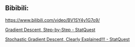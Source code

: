 ## Bibibili:

https://www.bilibili.com/video/BV1SY4y1G7o9/

[Gradient Descent, Step-by-Step - StatQuest](https://www.youtube.com/watch?v=sDv4f4s2SB8)

[Stochastic Gradient Descent, Clearly Explained!!! - StatQuest](https://www.youtube.com/watch?v=vMh0zPT0tLI) 